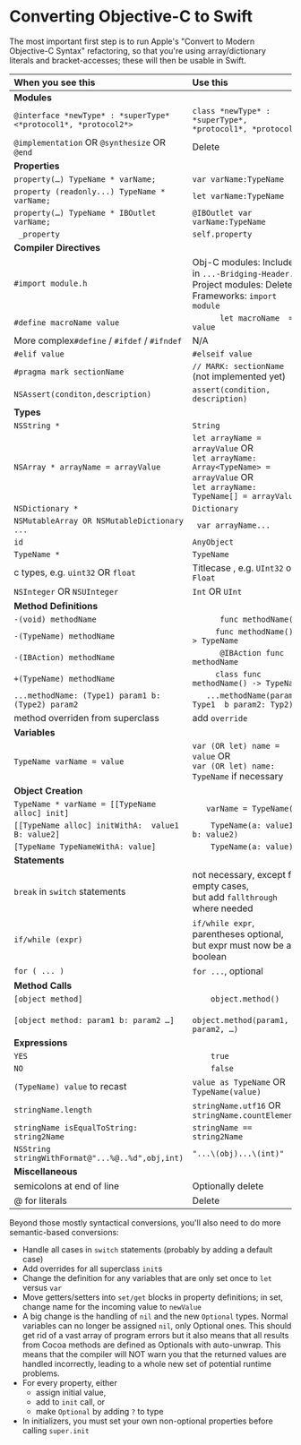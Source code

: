 Converting Objective-C to Swift
===
The most important first step is to run Apple's "Convert to Modern Objective-C Syntax" refactoring, so that you're using array/dictionary literals and bracket-accesses; these will then be usable in Swift.


|When you see this | Use this |
|:----------------------------------------------   |:------------------------------------------- |
|**Modules**                                             ||
|`@interface *newType* : *superType* <*protocol1*, *protocol2*>`   | `class *newType* : *superType*, *protocol1*, *protocol2*` |
|`@implementation` OR `@synthesize` OR `@end` | Delete ||
|**Properties**                                             ||
|`property(…) TypeName * varName; 	                          ` | `var varName:TypeName                                           `|
|`property (readonly...) TypeName * varName; 	              ` | `let varName:TypeName                                           `|
|`property(…) TypeName * IBOutlet varName; 	                   `|`@IBOutlet var varName:TypeName                                           `|
|` _property`|`self.property`|
|**Compiler Directives**                                          ||
|`#import module.h`|Obj-C modules: Include in `...-Bridging-Header.h` <br>Project modules: Delete<br>Frameworks: `import module`|
|`#define macroName value 	   `|`    	let macroName  = value`|
|More complex`#define` / `#ifdef` / `#ifndef`| N/A|
|`#elif value`|`#elseif value`|
|`#pragma mark sectionName`| `// MARK: sectionName` (not implemented yet)|
|`NSAssert(conditon,description)`|`assert(condition, description)`|
|**Types**                                            ||
|`NSString *`|`String`|
|`NSArray * arrayName = arrayValue`|`let arrayName = arrayValue` OR<br>`let arrayName: Array<TypeName> = arrayValue` OR <br>`let arrayName: TypeName[] = arrayValue`|
|`NSDictionary *`|`Dictionary`|
|`NSMutableArray OR NSMutableDictionary ...`|` var arrayName...`|
|`id` | `AnyObject`|
|`TypeName *`|`TypeName`|
|c types, e.g. `uint32` OR `float` |Titlecase , e.g. `UInt32` or `Float`|
|`NSInteger` OR `NSUInteger`|`Int` OR `UInt`|
|**Method Definitions**                                              ||
|`-(void) methodName  	   `|`    	func methodName()`|
|`-(TypeName) methodName 	   `|`    	func methodName() -> TypeName `|
|`-(IBAction) methodName 	   `|`   	@IBAction func methodName`| 
|`+(TypeName) methodName 	   `|`    	class func methodName() -> TypeName `|
|`...methodName: (Type1) param1 b: (Type2) param2  `|`   ...methodName(param: Type1  b param2: Typ2)`|
|method overriden from superclass | add `override` |
|**Variables**                                              ||
|`TypeName varName = value`|`var (OR let) name = value` OR <br>`var (OR let) name: TypeName` if necessary|
|**Object Creation**                                            ||
|`TypeName * varName = [[TypeName alloc] init]    `|`   varName = TypeName()`|
|`[[TypeName alloc] initWithA:  value1 B: value2]    `|`    TypeName(a: value1, b: value2)`|
|`[TypeName TypeNameWithA: value]    `|`    TypeName(a: value)`|
|**Statements**                                            ||
|`break` in `switch` statements| not necessary, except for empty cases,<br> but add `fallthrough` where needed|
|`if/while (expr)` | `if/while expr`, parentheses optional,<br> but expr must now be a boolean
|`for ( ... )` | `for ...`, optional|
|**Method Calls**                                            ||
|`[object method]    `|`    object.method()`|
|`[object method: param1 b: param2 …]    `|`    object.method(param1, b: param2, …)`|
|**Expressions**                                            ||
|`YES   `|`    true`|
|`NO   `|`    false`|
|`(TypeName) value` to recast | `value as TypeName` OR `TypeName(value)`|
|`stringName.length`|`stringName.utf16` OR `stringName.countElements`|
|`stringName isEqualToString: string2Name`|`stringName == string2Name`|
|`NSString stringWithFormat@"...%@..%d",obj,int)`|`"...\(obj)...\(int)"`
|**Miscellaneous** ||
|semicolons at end of line | Optionally delete |
| @ for literals| Delete|

Beyond those mostly syntactical conversions, you'll also need to do more semantic-based conversions:

* Handle all cases in `switch` statements (probably by adding a default case) 
* Add overrides for all superclass `init`s
* Change the definition for any variables that are only set once to `let` versus `var`
* Move getters/setters into `set/get` blocks in property definitions; in set, change name for the incoming value to `newValue`
* A big change is the handling of `nil` and the new `Optional` types. Normal variables can no longer be assigned `nil`, only Optional ones. This should get rid of a vast array of program errors but it also means that all results from Cocoa methods are defined as Optionals with auto-unwrap. This means that the compiler will NOT warn you that the returned values are handled incorrectly, leading to a whole new set of potential runtime problems.
* For every property, either
  * assign initial value,
  * add to `init` call, or
  * make `Optional` by adding `?` to type
* In initializers, you must set your own non-optional properties before calling `super.init`